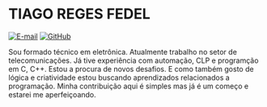 # TIAGO REGES FEDEL

[![E-mail](https://img.shields.io/badge/-Email-000?style=for-the-badge&logo=microsoft-outlook&logoColor=007BFF)](mailto:tiagoregis@yahoo.com.br)
[![GitHub](https://img.shields.io/badge/GitHub-100000?style=for-the-badge&logo=github&logoColor=white)](https://github.com/TiagoFedel)

Sou formado técnico em eletrônica. Atualmente trabalho no setor de telecomunicações.
Já tive experiência com automação, CLP e programção em C, C++.
Estou a procura de novos desafios. E como também gosto de lógica e criatividade estou buscando aprendizados relacionados a programação.
Minha contribuição aqui é simples mas já é um começo e estarei me aperfeiçoando.